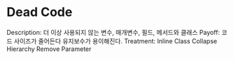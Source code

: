 # Dead Code

Description: 더 이상 사용되지 않는 변수, 매개변수, 필드, 메서드와 클래스
Payoff: 코드 사이즈가 줄어든다
유지보수가 용이해진다.
Treatment: Inline Class
Collapse Hierarchy
Remove Parameter